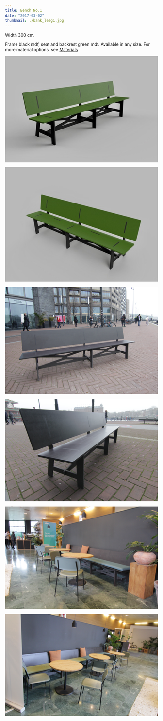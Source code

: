 ```yaml
---
title: Bench No.1
date: "2017-03-02"
thumbnail: ./bank_leeg1.jpg
---
```


Width 300 cm.

Frame black mdf, seat and backrest green mdf.
Available in any size.
For more material options, see [Materials](/en/materials)

![](./bank1_linksvoor.jpeg)

![](./bank1_rechtsvoor.jpeg)

![](PBank1.jpeg)

![](PBank2.jpeg)

![](TafelsenBankInterieur5.jpeg)

![](TafelsEnBank2.jpeg)
